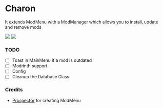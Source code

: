 # Charon
It extends ModMenu with a ModManager which allows you to install, update and remove mods

![](https://i.imgur.com/l33OIrl.png)
![](https://i.imgur.com/oSkUCa8.png)

### TODO
- [ ] Toast in MainMenu if a mod is outdated
- [ ] Modrinth support
- [ ] Config
- [ ] Cleanup the Database Class

### Credits
- [Prospector](https://github.com/Prospector) for creating ModMenu
